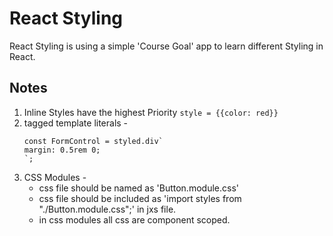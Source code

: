 # React Styling

React Styling is using a simple 'Course Goal' app to learn different Styling in React.

## Notes

1. Inline Styles have the highest Priority
   `style = {{color: red}}`
2. tagged template literals -
   ```
   const FormControl = styled.div`
   margin: 0.5rem 0;
   `;
   ```
3. CSS Modules -
   - css file should be named as 'Button.module.css'
   - css file should be included as 'import styles from "./Button.module.css";' in jxs file.
   - in css modules all css are component scoped.
